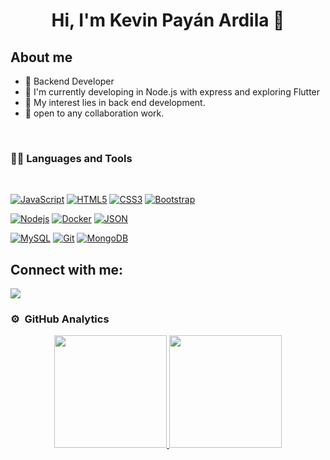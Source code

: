 <div align="center">
<h1 align="center">Hi, I'm Kevin Payán Ardila 👋</h1>
</div>

## About me

- 📲 Backend Developer
- 🌱 I'm currently developing in Node.js with express and exploring Flutter
- 🤔 My interest lies in back end development.
- 💬 open to any collaboration work.
<br>

### 👨‍💻 Languages and Tools

<br />

[![JavaScript](https://img.shields.io/badge/-JavaScript-black?style=flat&logo=javascript&link=https://github.com/Kevjos)](https://github.com/Kevjos) 
[![HTML5](https://img.shields.io/badge/-HTML5-E34F26?style=flat&logo=html5&logoColor=white&link=https://github.com/Kevjos)](https://github.com/Kevjos) 
[![CSS3](https://img.shields.io/badge/-CSS3-1572B6?style=flat&logo=css3&link=https://github.com/Kevjos)](https://github.com/Kevjos) 
[![Bootstrap](https://img.shields.io/badge/-Bootstrap-563D7C?style=flat&logo=bootstrap&link=https://github.com/Kevjos)](https://github.com/Kevjos)  

[![Nodejs](https://img.shields.io/badge/-Nodejs-green?style=flat&logo=Node.js&link=https://github.com/Kevjos)](https://github.com/Kevjos) 
[![Docker](https://img.shields.io/badge/-Docker-black?style=flat&logo=docker&link=https://github.com/Kevjos)](https://github.com/Kevjos) 
[![JSON](https://img.shields.io/badge/-json-02569B?style=flat&logo=json&link=https://github.com/Kevjos)](https://github.com/Kevjos)

[![MySQL](https://img.shields.io/badge/-MySQL-black?style=flat&logo=mysql&link=https://github.com/Kevjos)](https://github.com/Kevjos)
[![Git](https://img.shields.io/badge/-Git-black?style=flat&logo=git&link=https://github.com/Kevjos)](https://github.com/Kevjos) 
[![MongoDB](https://img.shields.io/badge/-MongoDB-FCA121?style=flat&logo=mongodb&link=https://github.com/Kevjos)](https://github.com/Kevjos)

## Connect with me:

<p align = "center">
 
[<img src="https://img.shields.io/badge/linkedin-%2312100E.svg?&style=for-the-badge&logo=linkedin&logoColor=white&color=black" />](https://www.linkedin.com/in/kevin-payan-ardila/)

</p>

### ⚙️ &nbsp;GitHub Analytics

<p align="center">
<a href="https://github.com/Kevjos">
  <img height="180em" src="https://github-readme-stats-eight-theta.vercel.app/api?username=Kevjos&show_icons=true&theme=algolia&include_all_commits=true&count_private=true"/>
  <img height="180em" src="https://github-readme-stats-eight-theta.vercel.app/api/top-langs/?username=Kevjos&layout=compact&langs_count=8&theme=algolia"/>
</a>
</p>
